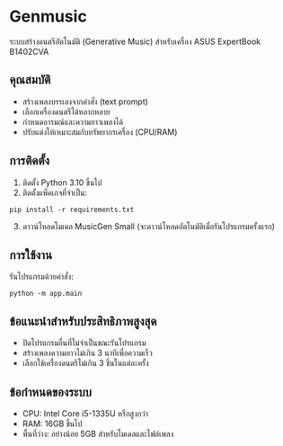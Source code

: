 # Genmusic

ระบบสร้างดนตรีอัตโนมัติ (Generative Music) สำหรับเครื่อง ASUS ExpertBook B1402CVA

## คุณสมบัติ

- สร้างเพลงบรรเลงจากคำสั่ง (text prompt)
- เลือกเครื่องดนตรีได้หลากหลาย
- กำหนดอารมณ์และความยาวเพลงได้
- ปรับแต่งให้เหมาะสมกับทรัพยากรเครื่อง (CPU/RAM)

## การติดตั้ง

1. ติดตั้ง Python 3.10 ขึ้นไป
2. ติดตั้งแพ็คเกจที่จำเป็น:

```
pip install -r requirements.txt
```

3. ดาวน์โหลดโมเดล MusicGen Small (จะดาวน์โหลดอัตโนมัติเมื่อรันโปรแกรมครั้งแรก)

## การใช้งาน

รันโปรแกรมด้วยคำสั่ง:

```
python -m app.main
```

## ข้อแนะนำสำหรับประสิทธิภาพสูงสุด

- ปิดโปรแกรมอื่นที่ไม่จำเป็นขณะรันโปรแกรม
- สร้างเพลงความยาวไม่เกิน 3 นาทีเพื่อความเร็ว
- เลือกใช้เครื่องดนตรีไม่เกิน 3 ชิ้นในแต่ละครั้ง

## ข้อกำหนดของระบบ

- CPU: Intel Core i5-1335U หรือสูงกว่า
- RAM: 16GB ขึ้นไป
- พื้นที่ว่าง: อย่างน้อย 5GB สำหรับโมเดลและไฟล์เพลง
